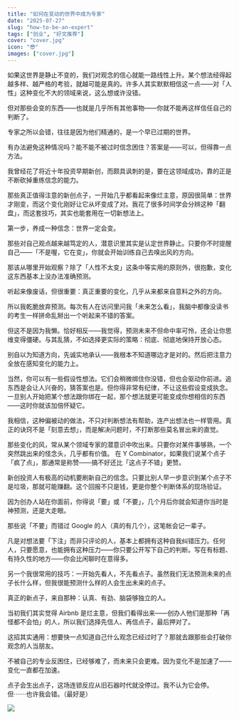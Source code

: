 ```yaml
---
title: "如何在变动的世界中成为专家"
date: "2025-07-27"
slug: "how-to-be-an-expert"
tags: ["创业", "好文推荐"]
cover: "cover.jpg"
icon: "😎"
images: ["cover.jpg"]
---
```

如果这世界是静止不变的，我们对观念的信心就能一路线性上升。某个想法经得起越多样、越严格的考验，就越可能是真的。许多人其实默默相信这一点——对「人性」这种变化不大的领域来说，这么想或许没错。



但对那些会变的东西——也就是几乎所有其他事物——你就不能再这样信任自己的判断了。



专家之所以会错，往往是因为他们精通的，是一个早已过期的世界。



有办法避免这种情况吗？能不能不被过时信念困住？答案是——可以，但得靠一点方法。



我曾经花了将近十年投资早期新创，而颇具讽刺的是，要在这领域成功，靠的正是不断砍掉重练信念的能力。



那些真正值得注意的新创点子，一开始几乎都看起来像烂主意，原因很简单：世界才刚变，而这个变化刚好让它从坏变成了对。我花了很多时间学会分辨这种「翻盘」，而这套技巧，其实也能套用在一切新想法上。



第一步，养成一种信念：世界一定会变。



那些对自己观点越来越笃定的人，潜意识里其实是认定世界静止。只要你不时提醒自己——「不是喔，它在变」，你就会开始训练自己去嗅出风的方向。



那该从哪里开始观察？除了「人性不太变」这条中等实用的原则外，很抱歉，变化这东西基本上没办法准确预测。



听起来像废话，但很重要：真正重要的变化，几乎从来都来自意料之外的方向。



所以我乾脆放弃预测。每次有人在访问里问我「未来怎么看」，我脑中都像没读书的考生一样拼命乱掰出一个听起来不错的答案。



但这不是因为我懒。恰好相反——我觉得，预测未来不但命中率可怜，还会让你思维变得僵硬。与其乱猜，不如选择更实际的策略：彻底、彻底地保持开放心态。



别自以为知道方向，先诚实地承认——我根本不知道哪边才是对的。然后把注意力全放在感知变化的能力上。



当然，你可以有一些假设性想法。它们会稍微绑住你没错，但也会驱动你前进。追东西是会让人兴奋的，猜答案也是。但你得非常有纪律，不让这些假设变成执念。
一旦别人开始把某个想法跟你绑在一起，那个想法就更可能变成你想相信的东西——这时你就该加倍怀疑它。



我相信，这种偏被动的做法，不只对判断想法有帮助，连产出想法也一样管用。真正的诀窍不是「刻意去想」，而是解决问题时，不打断那些莫名冒出来的直觉。



那些变化的风，常从某个领域专家的潜意识中吹出来。只要你对某件事够熟，一个突然跳出来的怪念头，几乎都有价值。
在 Y Combinator，如果我们说某个点子「疯了点」，那通常是称赞——搞不好还比「这点子不错」更赞。



新创投资人有极高的动机要刷新自己的信念。只要比别人早一步意识到某个点子不是垃圾，那就可能赚翻。这个回报不只是钱，更是你整个判断体系的现场验证。



因为创办人站在你面前，你得说「要」或「不要」，几个月后你就会知道你当时是神预测，还是大走眼。



那些说「不要」而错过 Google 的人（真的有几个），这笔帐会记一辈子。



凡是对想法要「下注」而非只评论的人，基本上都拥有这种自我纠错压力。任何人，只要愿意，也能拥有这种压力——你只要公开写下自己的判断。写在有标题、有持久性的地方——你会比闲聊时在意得多。



另一个我很常用的技巧：一开始先看人，不先看点子。虽然我们无法预测未来的点子长什么样，但我很能预测什么样的人会生出未来的点子。



真正的新点子，来自那种：认真、有劲、脑袋够独立的人。



当初我们其实觉得 Airbnb 是烂主意，但我们看得出来——创办人他们是那种「再怪都不会怕」的人，所以我们选择先信人、再信点子，最后押对了。



这招其实通用：想要快一点知道自己什么观念已经过时了？那就去跟那些会打破你观念的人当朋友。



不被自己的专业反困住，已经够难了，而未来只会更难。因为变化不是加速了——变化一直都在加速。



点子会生出点子，这场连锁反应从旧石器时代就没停过。我不认为它会停。
但⋯⋯也许我会错。（最好是）




![](https://prod-files-secure.s3.us-west-2.amazonaws.com/112d0858-5090-4d34-a606-b75eb8d65fd2/46476355-9cf3-4e99-9b7a-3531bc426380/1000202064.png?X-Amz-Algorithm=AWS4-HMAC-SHA256&X-Amz-Content-Sha256=UNSIGNED-PAYLOAD&X-Amz-Credential=ASIAZI2LB466UEYZMRDG%2F20250908%2Fus-west-2%2Fs3%2Faws4_request&X-Amz-Date=20250908T043736Z&X-Amz-Expires=3600&X-Amz-Security-Token=IQoJb3JpZ2luX2VjEEgaCXVzLXdlc3QtMiJHMEUCIQD%2FywNmO1d%2BgmPb5afyv8OHoZCvjbBETVTSD58pH8QO7wIgVSl8zTlPmdkvcauh5gGwAZyTL70gDvKzOgyplRGvyIQqiAQIsf%2F%2F%2F%2F%2F%2F%2F%2F%2F%2FARAAGgw2Mzc0MjMxODM4MDUiDPXk6pKuA20iHMbknSrcAzTo1Guj4xMNhFgxsDzXe%2BKkRqImC%2F7iT0ar13szAJy3cJ7RtqhZqMeBXkbrpBl0fu76sjZNm6xAiWWijBSIIssvTQxSEBquhYVxg0wIyldcyKM%2ByvYWFXYxJ64qcmZMJnT4De%2Bj%2F13QuyHn9tVAtjDMW%2Fy5opXkmYZ1XE93l%2F%2B61sWcXIIb25kbetPqpx2KnCkVYTFWa%2Fq9avGsHtssvld6lI%2BlnSL0Xf%2BRpkZgeljPlUVHkDkg11Mjj8xR7S1WRMR9Lu1m2hlagaRzxYprnEJAiWVEmd5Kx4KlLWR1fcwyYDjOmy8GKRDCDr%2FVbkqFU1WspEXrfViiIakTteZRJqQ4V6k0vtSOIHP2b23ZESfl8abhaQV834yBNVM5qFOYJn132SsJQbKsTakbRqZjx6UzjXSDuQI%2BBIWfNSLSQociDiKLSUGDwkZpUorZ3GNNMHICz5Zi42KiMv6EINe2ZM3u77Cnssomo4PNnvSagOR1YAcXRWlZyzuT4%2F2Bha6Z4nmAUmn9EMBjgZiGv3eZMLkNZ5CbH6AUKvczJ5dsc%2FBPZOF4HcXa6wBRvRuST9SQRDtOwxCwcj0nL5%2FLQikaV4K3l63QHvQcfGxz32BH0dAXet%2F1RZsQRVmB75FCMM%2B6%2BMUGOqUBCqo8o%2FEqVljvG6UQOdWJLuwCYFbmP%2FWsjt%2FQIvXjWWS05jzd9MIXci%2BuVyeAkR4eKJJetceVoxABPpVw9dQhCTyZP01VSuyrP7mk2f4VKe5pewGuzbC2S%2B%2BaZMoCTWcR2q1L2cHVjpWmJ1GnUumdRzIzV2GSp394KUyqkxtPTLwmlWXJ9e0yAzmsH8uRMsZtf%2FWZEVCIByTIuZfTx9fTa%2F8OwpFE&X-Amz-Signature=92710c248e9150e3c8de45595e281e390eb02977ed9fc0a8b92dbabcc5256265&X-Amz-SignedHeaders=host&x-amz-checksum-mode=ENABLED&x-id=GetObject)


